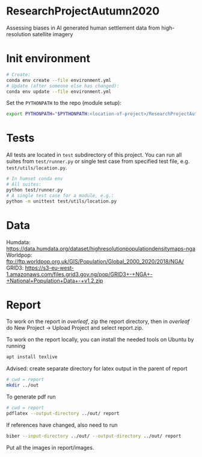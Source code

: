 # ResearchProjectAutumn2020
Assessing biases in AI generated human settlement data from high-resolution satellite imagery

# Init environment

```bash
# Create:
conda env create --file environment.yml
# Update (after someone else has changed):
conda env update --file environment.yml
```

Set the `PYTHONPATH` to the repo (module setup):
```bash
export PYTHONPATH="$PYTHONPATH:<location-of-project>/ResearchProjectAutumn2020/src:<location-of-project>/ResearchProjectAutumn2020:<location-of-project>/ResearchProjectAutumn2020/test"
```

# Tests
All tests are located in `test` subdirectory of this project. You can run all suites from `test/runner.py` or single test case from specified test file, e.g. `test/utils/location.py`.
```bash
# In humset conda env
# All suites:
python test/runner.py
# A single test case for a module, e.g.:
python -m unittest test/utils/location.py
```

# Data

Humdata: https://data.humdata.org/dataset/highresolutionpopulationdensitymaps-nga <br>
Worldpop: ftp://ftp.worldpop.org.uk/GIS/Population/Global_2000_2020/2018/NGA/ <br>
GRID3: https://s3-eu-west-1.amazonaws.com/files.grid3.gov.ng/pop/GRID3+-+NGA+-+National+Population+Data+-+v1.2.zip

# Report

To work on the report in *overleaf*, zip the report directory, then in *overleaf* do 
New Project -> Upload Project and select report.zip.

To work on the report locally, you can install the needed tools on Ubuntu by running
```bash
apt install texlive
```
Advised: create separate directory for latex output in the parent of report
```bash
# cwd = report
mkdir ../out
```
To generate pdf run
```bash
# cwd = report
pdflatex --output-directory ../out/ report
```
If references have changed, also need to run
```bash
biber --input-directory ../out/ --output-directory ../out/ report
```
Put all the images in report/images.